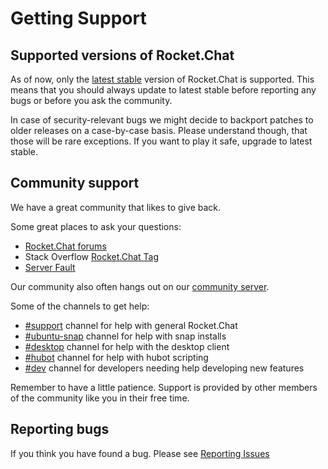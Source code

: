 # Getting Support

## Supported versions of Rocket.Chat

As of now, only the [latest stable](https://rocket.chat/download) version of Rocket.Chat is supported. This means that you should always update to latest stable before reporting any bugs or before you ask the community.

In case of security-relevant bugs we might decide to backport patches to older releases on a case-by-case basis. Please understand though, that those will be rare exceptions. If you want to play it safe, upgrade to latest stable.

## Community support

We have a great community that likes to give back.

Some great places to ask your questions:

- [Rocket.Chat forums](https://forums.rocket.chat/)
- Stack Overflow [Rocket.Chat Tag](https://stackoverflow.com/questions/tagged/rocket.chat)
- [Server Fault](https://serverfault.com/search?q=Rocket.Chat)

Our community also often hangs out on our [community server](https://open.rocket.chat).

Some of the channels to get help:

- [#support](https://open.rocket.chat/channel/support) channel for help with general Rocket.Chat
- [#ubuntu-snap](https://open.rocket.chat/channel/ubuntu-snap) channel for help with snap installs
- [#desktop](https://open.rocket.chat/channel/desktop) channel for help with the desktop client
- [#hubot](https://open.rocket.chat/channel/hubot) channel for help with hubot scripting
- [#dev](https://open.rocket.chat/channel/dev) channel for developers needing help developing new features

Remember to have a little patience. Support is provided by other members of the community like you in their free time.

## Reporting bugs

If you think you have found a bug.  Please see [Reporting Issues](../contributing/reporting-issues/)
